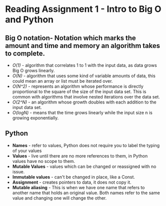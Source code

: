 # **Reading Assignment 1 - Intro to Big O and Python**
 ## Big O notation- Notation which marks the amount and time and memory an algorithm takes to complete.
  + *O(1)* - algorithm that correlates 1 to 1 with the input data, as data grows Big O grows linearly.
  + *O(N)* - algorithm that uses some kind of variable amounts of data, this could mean an array or list must be iterated over.
  + *O(N^2)* -  represents an algorithm whose performance is directly proportional to the square of the size of the input data set. This is common with algorithms that involve nested iterations over the data set.
  + *O(2^N)* - an algorithm whose growth doubles with each addition to the input data set.
  + *O(logN)* - means that the time grows linearly while the input size n is growing exponentially.
 ## Python
   + **Names** - refer to values, Python does not require you to label the typing of your values
   +  **Values** - live until there are no more references to them, in Python values have no scope to them.
   +  **Mutable Values** - values which can be changed or reassigned with no issue.
   +  **Immutable values** - can't be changed in place, like a Const.
   +  **Assignment** - creates pointers to data, it does not copy it.
   +  **Mutable aliasing** - This is when we have one name that refers to another name that holds an original value. Both names refer to the same value and changing one will change the other.
